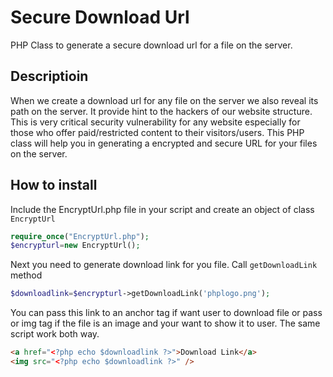 # Secure Download Url
PHP Class to generate a secure download url for a file on the server.
## Descriptioin
When we create a download url for any file on the server we also reveal its path on the server. It provide hint to the hackers of our website structure. This is very critical security vulnerability for any website especially for those who offer paid/restricted content to their visitors/users. This PHP class will help you in generating a encrypted and secure URL for your files on the server.

## How to install
Include the EncryptUrl.php file in your script and create an object of class <code>EncryptUrl</code>

```php 
require_once("EncryptUrl.php");
$encrypturl=new EncryptUrl();
```

Next you need to generate download link for you file. Call <code>getDownloadLink</code> method
```php
$downloadlink=$encrypturl->getDownloadLink('phplogo.png');
```
You can pass this link to an anchor tag if want user to download file or pass or img tag if the file is an image and your want to show it to user. The same script work both way.
```html
<a href="<?php echo $downloadlink ?>">Download Link</a>
<img src="<?php echo $downloadlink ?>" />
```